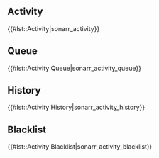 ## Activity

{{\#lst::Activity|sonarr\_activity}}

## Queue

{{\#lst::Activity Queue|sonarr\_activity\_queue}}

## History

{{\#lst::Activity History|sonarr\_activity\_history}}

## Blacklist

{{\#lst::Activity Blacklist|sonarr\_activity\_blacklist}}
